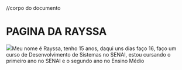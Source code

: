 <body>//corpo do documento
   <h1>PAGINA DA RAYSSA</h1>
   <img src= "local da imagem"
   <p>Meu nome é Rayssa, tenho 15 anos, daqui uns dias faço 16, faço um curso de Desenvolvimento de Sistemas no SENAI, estou cursando o primeiro ano no SENAI e o segundo ano no Ensino Médio </p>
